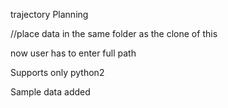 trajectory Planning

//place data in the same folder as the clone of this

now user has to enter full path

Supports only python2

Sample data added